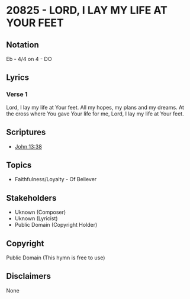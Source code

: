 # 20825 - LORD, I LAY MY LIFE AT YOUR FEET

## Notation

Eb - 4/4 on 4 - DO

## Lyrics

### Verse 1

Lord, I lay my life at Your feet. All my hopes, my plans and my dreams. At the cross where You gave Your life for me, Lord, I lay my life at Your feet.


## Scriptures

- [John 13:38](https://www.biblegateway.com/passage/?search=John%2013%3A38)

## Topics

- Faithfulness/Loyalty - Of Believer

## Stakeholders

- Uknown (Composer)
- Uknown (Lyricist)
- Public Domain (Copyright Holder)

## Copyright

Public Domain
(This hymn is free to use)

## Disclaimers

None

